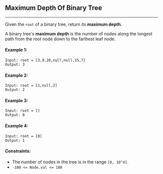 ## Maximum Depth Of Binary Tree
---
Given the `root` of a binary tree, return its **maximum depth**.

A binary tree's **maximum depth** is the number of nodes along the longest path from the root node down to the farthest leaf node.

#### Example 1:
```
Input: root = [3,9,20,null,null,15,7]
Output: 3
```

#### Example 2:
```
Input: root = [1,null,2]
Output: 2
```

#### Example 3:
```
Input: root = []
Output: 0
```

#### Example 4:
```
Input: root = [0]
Output: 1
``` 

#### Constraints:

* The number of nodes in the tree is in the range `[0, 10^4]`.
* `-100 <= Node.val <= 100`

